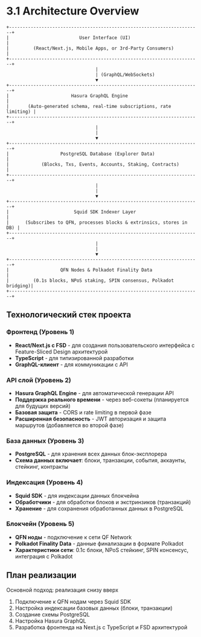 # 3.1 Architecture Overview

```
+-----------------------------------------------------------------------+
|                          User Interface (UI)                          |
|         (React/Next.js, Mobile Apps, or 3rd-Party Consumers)         |
+-----------------------------------------------------------------------+
                                 |
                                 | (GraphQL/WebSockets)
                                 ▼
+-----------------------------------------------------------------------+
|                       Hasura GraphQL Engine                           |
|       (Auto-generated schema, real-time subscriptions, rate limiting) |
+-----------------------------------------------------------------------+
                                 |
                                 |
                                 ▼
+-----------------------------------------------------------------------+
|                   PostgreSQL Database (Explorer Data)                 |
|            (Blocks, Txs, Events, Accounts, Staking, Contracts)        |
+-----------------------------------------------------------------------+
                                 |
                                 |
                                 ▼
+-----------------------------------------------------------------------+
|                        Squid SDK Indexer Layer                        |
|      (Subscribes to QFN, processes blocks & extrinsics, stores in DB) |
+-----------------------------------------------------------------------+
                                 |
                                 |
                                 ▼
+-----------------------------------------------------------------------+
|                   QFN Nodes & Polkadot Finality Data                  |
|         (0.1s blocks, NPoS staking, SPIN consensus, Polkadot bridging)|
+-----------------------------------------------------------------------+
```

## Технологический стек проекта

### Фронтенд (Уровень 1)
- **React/Next.js с FSD** - для создания пользовательского интерфейса с Feature-Sliced Design архитектурой
- **TypeScript** - для типизированной разработки
- **GraphQL-клиент** - для коммуникации с API

### API слой (Уровень 2)
- **Hasura GraphQL Engine** - для автоматической генерации API
- **Поддержка реального времени** - через веб-сокеты (планируется для будущих версий)
- **Базовая защита** - CORS и rate limiting в первой фазе
- **Расширенная безопасность** - JWT авторизация и защита маршрутов (добавляется во второй фазе)

### База данных (Уровень 3)
- **PostgreSQL** - для хранения всех данных блок-эксплорера
- **Схема данных включает**: блоки, транзакции, события, аккаунты, стейкинг, контракты

### Индексация (Уровень 4)
- **Squid SDK** - для индексации данных блокчейна
- **Обработчики** - для обработки блоков и экстринзиков (транзакций)
- **Хранение** - для сохранения обработанных данных в PostgreSQL

### Блокчейн (Уровень 5)
- **QFN ноды** - подключение к сети QF Network
- **Polkadot Finality Data** - данные финализации в формате Polkadot
- **Характеристики сети**: 0.1с блоки, NPoS стейкинг, SPIN консенсус, интеграция с Polkadot

## План реализации

Основной подход: реализация снизу вверх

1. Подключение к QFN нодам через Squid SDK
2. Настройка индексации базовых данных (блоки, транзакции)
3. Создание схемы PostgreSQL
4. Настройка Hasura GraphQL
5. Разработка фронтенда на Next.js с TypeScript и FSD архитектурой 